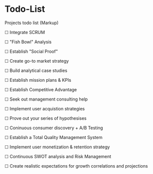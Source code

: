 # Todo-List
Projects todo list (Markup)

☐ Integrate SCRUM

☐ "Fish Bowl" Analysis

☐ Establish "Social Proof"

☐ Create go-to market strategy

☐ Build analytical case studies

☐ Establish mission plans & KPIs

☐ Establish Competitive Advantage

☐ Seek out management consulting help

☐ Implement user acquistion strategies

☐ Prove out your series of hypothesises

☐ Coninuous consumer discovery + A/B Testing

☐ Establish a Total Quality Management System

☐ Implement user monetization & retention strategy

☐ Continuous SWOT analysis and Risk Management

☐ Create realistic expectations for growth correlations and projections
